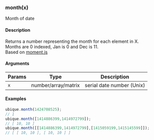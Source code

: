 ### month(x)

Month of date


#### Description

Returns a number representing the month for each element in X.  
Months are 0 indexed, Jan is 0 and Dec is 11.  
Based on [moment.js](http://momentjs.com)  



#### Arguments

|Params|Type|Description
|---------|----|-----------
|`x` | number/array/matrix | serial date number (Unix)


#### Examples

```js
ubique.month(1424708525);
// 1
ubique.month([1414886399,1414972799]);
// [ 10, 10 ]
ubique.month([[1414886399,1414972799],[1415059199,1415145599]]);
// [ [ 10, 10 ], [ 10, 10 ] ]
```

